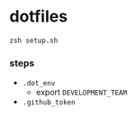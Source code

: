 # dotfiles

```
zsh setup.sh
```

### steps

- `.dot_env` 
  - export `DEVELOPMENT_TEAM`
- `.github_token`